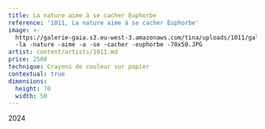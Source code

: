 ```yaml
---
title: La nature aime à se cacher Euphorbe
reference: '1011, La nature aime à se cacher Euphorbe'
image: >-
  https://galerie-gaia.s3.eu-west-3.amazonaws.com/tina/uploads/1011/galerie-gaia-1011
  -la -nature -aime -a -se -cacher -euphorbe -70x50.JPG
artist: content/artists/1011.md
price: 2500
technique: Crayons de couleur sur papier
contextual: true
dimensions:
  height: 70
  width: 50
---
```


2024
